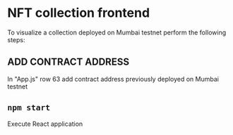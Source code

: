 # NFT collection frontend

To visualize a collection deployed on Mumbai testnet perform the following steps:

## ADD CONTRACT ADDRESS 

In "App.js" row 63 add contract address previously deployed on Mumbai testnet

## `npm start`

Execute React application